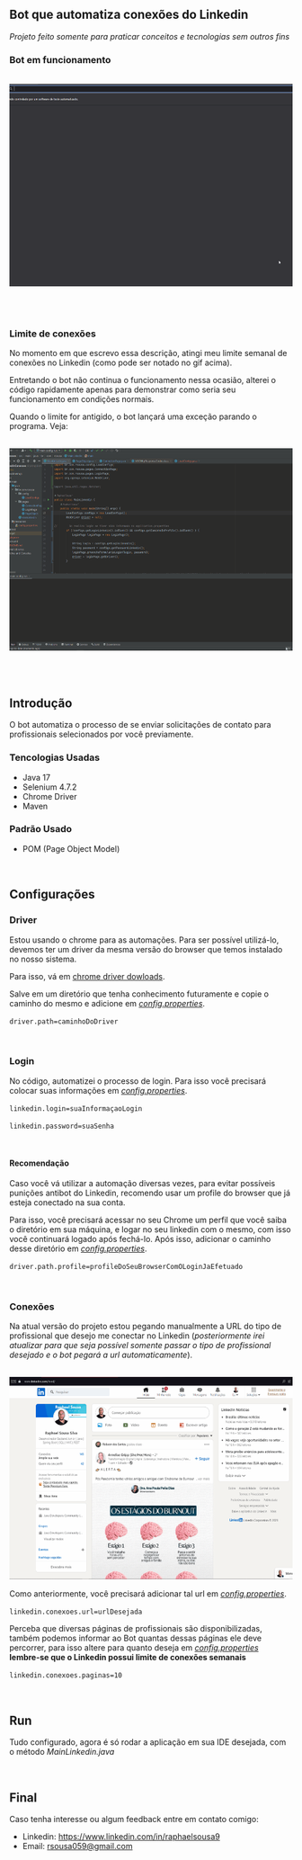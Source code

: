## Bot que automatiza conexões do Linkedin

*Projeto feito somente para praticar conceitos e tecnologias sem outros fins* 

### Bot em funcionamento
<br>

<img src="/readmeImgs/botEmFuncionamento.gif" alt="Bot em funcionamento" width="525" height="360" />

<br><br>

### Limite de conexões
No momento em que escrevo essa descrição, atingi meu limite semanal de conexões no Linkedin (como pode ser notado no gif acima). 

Entretando o bot não continua o funcionamento nessa ocasião, alterei o código rapidamente apenas para demonstrar como seria seu funcionamento em condições normais.

Quando o limite for antigido, o bot lançará uma exceção parando o programa. Veja:

<br>

<img src="/readmeImgs/botEmFuncionamentoComLimiteDeConexoes.gif" alt="Bot em funcionamento com limite de conexoes" width="525" height="360" />

<br><br>

## Introdução
O bot automatiza o processo de se enviar solicitações de contato para profissionais selecionados por você previamente.

### Tencologias Usadas
- Java 17
- Selenium 4.7.2
- Chrome Driver
- Maven

### Padrão Usado
- POM (Page Object Model)

<br>

## Configurações

### Driver
Estou usando o chrome para as automações. Para ser possível utilizá-lo, devemos ter um driver da mesma versão do browser que temos instalado no nosso sistema.

Para isso, vá em [chrome driver dowloads](https://chromedriver.chromium.org/downloads).

Salve em um diretório que tenha conhecimento futuramente e copie o caminho do mesmo e adicione em [*config.properties*](/src/main/resources/config.properties).

`
driver.path=caminhoDoDriver
`

<br>

### Login

No código, automatizei o processo de login. Para isso você precisará colocar suas informações em [*config.properties*](/src/main/resources/config.properties).

`
linkedin.login=suaInformaçaoLogin
`

`
linkedin.password=suaSenha
`

<br>

#### **Recomendação**
Caso você vá utilizar a automação diversas vezes, para evitar possíveis punições antibot do Linkedin, recomendo usar um profile do browser que já esteja conectado na sua conta. 

Para isso, você precisará acessar no seu Chrome um perfil que você saiba o diretório em sua máquina, e logar no seu linkedin com o mesmo, com isso você continuará logado após fechá-lo. Após isso, adicionar o caminho desse diretório em [*config.properties*](/src/main/resources/config.properties).


`
driver.path.profile=profileDoSeuBrowserComOLoginJaEfetuado
`

<br>

### Conexões

Na atual versão do projeto estou pegando manualmente a URL do tipo de profissional que desejo me conectar no Linkedin (*posteriormente irei atualizar para que seja possível somente passar o tipo de profissional desejado e o bot pegará a url automaticamente*).

<br>

<img src="/readmeImgs/pegandoUrlConexaoDesejada.gif" alt="Pegando url de conexoes" width="525" height="360" />

<br>

Como anteriormente, você precisará adicionar tal url em [*config.properties*](/src/main/resources/config.properties).

`
linkedin.conexoes.url=urlDesejada
`

Perceba que diversas páginas de profissionais são disponibilizadas, também podemos informar ao Bot quantas dessas páginas ele deve percorrer, para isso altere para quanto deseja em [*config.properties*](/src/main/resources/config.properties) <br> **lembre-se que o Linkedin possui limite de conexões semanais**

`
linkedin.conexoes.paginas=10
`

<br>

## Run
Tudo configurado, agora é só rodar a aplicação em sua IDE desejada, com o método *MainLinkedin.java*

<br>

## Final

Caso tenha interesse ou algum feedback entre em contato comigo:
- Linkedin: https://www.linkedin.com/in/raphaelsousa9
- Email: rsousa059@gmail.com


